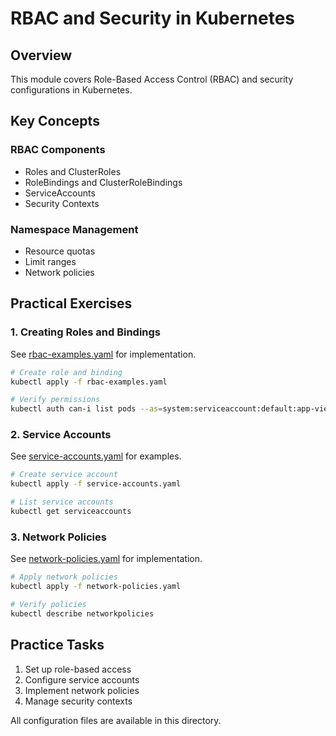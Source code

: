 # RBAC and Security in Kubernetes

## Overview
This module covers Role-Based Access Control (RBAC) and security configurations in Kubernetes.

## Key Concepts

### RBAC Components
- Roles and ClusterRoles
- RoleBindings and ClusterRoleBindings
- ServiceAccounts
- Security Contexts

### Namespace Management
- Resource quotas
- Limit ranges
- Network policies

## Practical Exercises

### 1. Creating Roles and Bindings

See [rbac-examples.yaml](rbac-examples.yaml) for implementation.

```bash
# Create role and binding
kubectl apply -f rbac-examples.yaml

# Verify permissions
kubectl auth can-i list pods --as=system:serviceaccount:default:app-viewer
```

### 2. Service Accounts

See [service-accounts.yaml](service-accounts.yaml) for examples.

```bash
# Create service account
kubectl apply -f service-accounts.yaml

# List service accounts
kubectl get serviceaccounts
```

### 3. Network Policies

See [network-policies.yaml](network-policies.yaml) for implementation.

```bash
# Apply network policies
kubectl apply -f network-policies.yaml

# Verify policies
kubectl describe networkpolicies
```

## Practice Tasks

1. Set up role-based access
2. Configure service accounts
3. Implement network policies
4. Manage security contexts

All configuration files are available in this directory.
